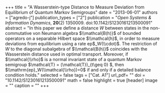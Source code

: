 +++
title = "A Wasserstein-type Distance to Measure Deviation from Equilibrium of Quantum Markov Semigroups"
date = "2013-06-01"
authors = ["agredo-j"]
publication_types = ["2"]
publication = "*Open Systems & Information Dynamics*, **20**(2) 1350009. doi:10.1142/S1230161213500091"
abstract = "In this paper we define a distance $W$ between states in the non-commutative von Neumann algebra $\\mathcal{B(h)}$ of bounded operators on a separable Hilbert space $\\mathcal{h}$, in order to measure deviations from equilibrium using a rate ep$_W(\\cdot)$. The restriction of $W$ to the diagonal subalgebra of $\\mathcal{B(h)}$ coincides with the Wasserstein distance used in optimal transport. Moreover, if $\\mathcal{\\rho}$ is a normal invariant state of a quantum Markov semigroup $\\mathcal{T} = (\\mathcal{T})_{t\\geq 0} $, then $\\mathrm{ep}_W(\\mathcal{\\rho})=0$ if and only if a detailed balance condition holds."
selected = false
tags = ["Cat. A1"]
url_pdf= ""
doi = "10.1142/S1230161213500091"
math = false
highlight = true
[header]
image = ""
caption = ""
+++
